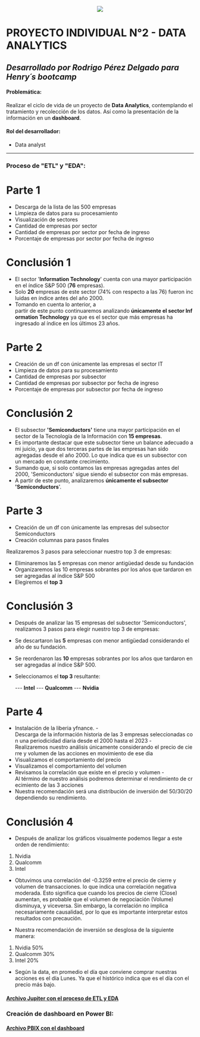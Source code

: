 <p align=center><img src=https://assets.soyhenry.com/logos/LOGO-HENRY-04.png><p>

# PROYECTO INDIVIDUAL N°2 - DATA ANALYTICS

## *Desarrollado por Rodrigo Pérez Delgado para Henry´s bootcamp* 


#### Problemática:
Realizar el ciclo de vida de un proyecto de **Data Analytics**, contemplando el tratamiento y recolección de los datos. Así como la presentación de la información en un **dashboard**.



#### Rol del desarrollador:
- Data analyst

<hr> 

### Proceso de "ETL" y "EDA":

# Parte 1
- Descarga de la lista de las 500 empresas
- Limpieza de datos para su procesamiento
- Visualización de sectores
- Cantidad de empresas por sector
- Cantidad de empresas por sector por fecha de ingreso
- Porcentaje de empresas por sector por fecha de ingreso

# Conclusión 1
- El sector '**Information Technology**' cuenta con una mayor participación en el índice S&P 500 (**76** empresas). <br>
- Solo **20** empresas de este sector (74% con respecto a las 76) fueron incluidas en índice antes del año 2000.
- Tomando en cuenta lo anterior, a partir de este punto continuaremos analizando **únicamente el sector Information Technology** ya que es el sector que más empresas ha ingresado al índice en los últimos 23 años.

# Parte 2
- Creación de un df con únicamente las empresas el sector IT
- Limpieza de datos para su procesamiento
- Cantidad de empresas por subsector
- Cantidad de empresas por subsector por fecha de ingreso
- Porcentaje de empresas por subsector por fecha de ingreso

# Conclusión 2
- El subsector **'Semiconductors'** tiene una mayor participación en el sector de la Tecnología de la Información con **15 empresas**.
- Es importante destacar que este subsector tiene un balance adecuado a mi juicio, ya que dos terceras partes de las empresas han sido agregadas desde el año 2000. Lo que indica que es un subsector con un mercado en constante crecimiento.
- Sumando que, si solo contamos las empresas agregadas antes del 2000, 'Semiconductors' sigue siendo el subsector con más empresas.
- A partir de este punto, analizaremos **únicamente el subsector 'Semiconductors**'.

# Parte 3
- Creación de un df con únicamente las empresas del subsector Semiconductors
- Creación columnas para pasos finales

Realizaremos 3 pasos para seleccionar nuestro top 3 de empresas:
- Eliminaremos las 5 empresas con menor antigüedad desde su fundación
- Organizaremos las 10 empresas sobrantes por los años que tardaron en ser agregadas al índice S&P 500
- Elegiremos el **top 3**

# Conclusión 3
- Después de analizar las 15 empresas del subsector 'Semiconductors', realizamos 3 pasos para elegir nuestro top 3 de empresas: 

- Se descartaron las **5** empresas con menor antigüedad considerando el año de su fundación.
- Se reordenaron las **10** empresas sobrantes por los años que tardaron en ser agregadas al índice S&P 500. 
- Seleccionamos el **top 3** resultante:

   ---  **Intel** --- **Qualcomm** --- **Nvidia**

# Parte 4
- Instalación de la liberia yfnance.
-Descarga de la información historia de las 3 empresas seleccionadas con una periodicidad diaria desde el 2000 hasta el 2023
-Realizaremos nuestro análisis únicamente considerando el precio de cierre y volumen de las acciones en movimiento de ese dia
- Visualizamos el comportamiento del precio
- Visualizamos el comportamiento del volumen
- Revisamos la correlación que existe en el precio y volumen
-Al término de nuestro análisis podremos determinar el rendimiento de crecimiento de las 3 acciones
- Nuestra recomendación será una distribución de inversión del 50/30/20 dependiendo su rendimiento.

# Conclusión 4
- Después de analizar los gráficos visualmente podemos llegar a este orden de rendimiento:
1. Nvidia
2. Qualcomm
3. Intel

- Obtuvimos una correlación del -0.3259 entre el precio de cierre y volumen de transacciones. lo que indica una correlación negativa moderada. Esto significa que cuando los precios de cierre (Close) aumentan, es probable que el volumen de negociación (Volume) disminuya, y viceversa. Sin embargo, la correlación no implica necesariamente causalidad, por lo que es importante interpretar estos resultados con precaución.

- Nuestra recomendación de inversión se desglosa de la siguiente manera:
1. Nvidia 50%
2. Qualcomm 30%
3. Intel 20%
- Según la data, en promedio el día que conviene comprar nuestras acciones es el día Lunes. Ya que el histórico indica que es el día con el precio más bajo.

#### [Archivo Jupiter con el proceso de ETL y EDA](https://github.com/roprz/PI_2_Henry/blob/main/EDA.ipynb "ETL")


### Creación de dashboard en Power BI:
#### [Archivo PBIX con el dashboard](https://github.com/roprz/PI_2_Henry/blob/main/PI_2.pbix)